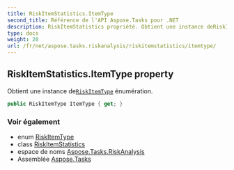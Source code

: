 ```yaml
---
title: RiskItemStatistics.ItemType
second_title: Référence de l'API Aspose.Tasks pour .NET
description: RiskItemStatistics propriété. Obtient une instance deRiskItemType énumération.
type: docs
weight: 20
url: /fr/net/aspose.tasks.riskanalysis/riskitemstatistics/itemtype/
---
```

## RiskItemStatistics.ItemType property

Obtient une instance de[`RiskItemType`](../../riskitemtype/) énumération.

```csharp
public RiskItemType ItemType { get; }
```

### Voir également

* enum [RiskItemType](../../riskitemtype/)
* class [RiskItemStatistics](../)
* espace de noms [Aspose.Tasks.RiskAnalysis](../../riskitemstatistics/)
* Assemblée [Aspose.Tasks](../../../)


